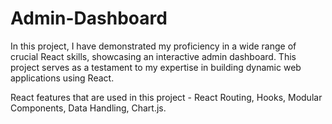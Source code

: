 # Admin-Dashboard
In this project, I have demonstrated my proficiency in a wide range of crucial React skills, showcasing an interactive admin dashboard. This project serves as a testament to my expertise in building dynamic web applications using React.

React features that are used in this project -
React Routing,
Hooks,
Modular Components,
Data Handling,
Chart.js.
